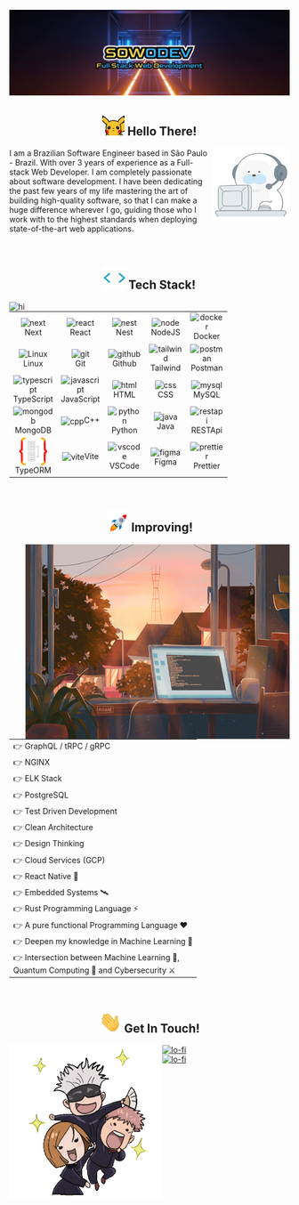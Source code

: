 ![Alt text](imgs/sowodev-logo.webp)

<!-- Hello Section -->
<div align="center">
    <h2><img width="40px" alt="hi" src="./imgs/hello-pica.gif" />&nbsp;Hello There!</h2>
</div>

<img align="right" style="width: 140px; height: 130px" alt="hi" src="./imgs/about.gif" />
<p align="left">I am a Brazilian Software Engineer based in São Paulo - Brazil. With over 3 years of experience as a Full-stack Web Developer. I am completely passionate about software development.  I have been dedicating the past few years of my life mastering the art of building high-quality software, so that I can make a huge difference wherever I go, guiding those who I work with to the highest standards when deploying state-of-the-art web applications.</p>

<br>

<!-- TechStack Section -->
<div align="center">
    <h2><img width="40px" alt="hi" src="./imgs/tech-stack.gif" />&nbsp;Tech Stack!</h2>
</div>

<img align="left" style="width: 400px" alt="hi" src="./imgs/octocat-tools.gif" />
  
<div align="right">
   <table>
      <tr>
          <td width="60">
               <div align="center"><img align="center" alt="next" width="50" height="50" src="https://skillicons.dev/icons?i=next" />Next</div>
          </td>          
          <td width="60">
               <div align="center"><img align="center" alt="react" width="50" height="50" src="https://techstack-generator.vercel.app/react-icon.svg" />React</div>
          </td>
          <td width="60">
               <div align="center"><img align="center" alt="nest" width="50" height="50" src="https://cdn.jsdelivr.net/gh/devicons/devicon/icons/nestjs/nestjs-plain.svg" />Nest</div>
          </td>
          <td width="60">
               <div align="center"><img align="center" alt="node" width="50" height="50" src="https://cdn.jsdelivr.net/gh/devicons/devicon/icons/nodejs/nodejs-original.svg" />NodeJS</div>
          </td>
          <td width="60">
               <div align="center"><img align="center" alt="docker" width="50" height="50" src="https://techstack-generator.vercel.app/docker-icon.svg" />Docker</div>
          </td>   
      </tr>   
      <tr>
          <td width="60">
               <div align="center"><img align="center" alt="Linux" width="50" height="50" src="https://cdn.jsdelivr.net/gh/devicons/devicon/icons/linux/linux-original.svg" />Linux</div>
          </td>
          <td width="60">
               <div align="center"><img align="center" alt="git" width="50" height="50" src="https://cdn.jsdelivr.net/gh/devicons/devicon/icons/git/git-original.svg" /><br>Git</div>
          </td>
          <td width="60">
               <div align="center"><img align="center" alt="github" width="50" height="50" src="https://techstack-generator.vercel.app/github-icon.svg" />Github</div>
          </td>
                    <td width="60">
               <div align="center"><img align="center" alt="tailwind" width="50" height="50" src="https://skillicons.dev/icons?i=tailwind" />Tailwind</div>
          </td>
          <td width="60">
               <div align="center"><img align="center" alt="postman" width="50" height="50" src="https://skillicons.dev/icons?i=postman" />Postman</div>
          </td>             
      </tr>
      <tr>
          <td width="60">
               <div align="center"><img align="center" alt="typescript" width="50" height="50" src="https://cdn.jsdelivr.net/gh/devicons/devicon/icons/typescript/typescript-plain.svg" />TypeScript</div>
          </td>      
          <td width="60">
               <div align="center"><img align="center" alt="javascript" width="50" height="50" src="https://cdn.jsdelivr.net/gh/devicons/devicon/icons/javascript/javascript-plain.svg" />JavaScript</div>
          </td>
          <td width="60">
               <div align="center"><img align="center" alt="html" width="50" height="50" src="https://cdn.jsdelivr.net/gh/devicons/devicon/icons/html5/html5-plain.svg" />HTML</div>
          </td>
          <td width="60">
               <div align="center"><img align="center" alt="css" width="50" height="50" src="https://cdn.jsdelivr.net/gh/devicons/devicon/icons/css3/css3-plain.svg" />CSS</div>
          </td>
          <td width="60">
               <div align="center"><img align="center" alt="mysql" width="50" height="50" src="https://techstack-generator.vercel.app/mysql-icon.svg" />MySQL</div>
          </td>                                
      </tr>
      <tr>
          <td width="60">
               <div align="center"><img align="center" alt="mongodb" width="50" height="50" src="https://skillicons.dev/icons?i=mongo" />MongoDB</div>
          </td>     
          <td width="60">
               <div align="center"><img align="center" alt="cpp" width="50" height="50" src="https://techstack-generator.vercel.app/cpp-icon.svg" />C++</div>
          </td>           
          <td width="60">
               <div align="center"><img align="center" alt="python" width="50" height="50" src="https://techstack-generator.vercel.app/python-icon.svg" />Python</div>
          </td>                      
          <td width="60">
               <div align="center"><img align="center" alt="java" width="50" height="50" src="https://techstack-generator.vercel.app/java-icon.svg" />Java</div>
          </td>
          <td width="60">
               <div align="center"><img align="center" alt="restapi" width="50" height="50" src="https://techstack-generator.vercel.app/restapi-icon.svg" />RESTApi</div>
          </td>                 
      </tr>
      <tr>         
          <td width="60">
               <div align="center"><img align="center" alt="typeorm" width="50" height="50" src="./imgs/typeorm.svg" />TypeORM</div>
          </td>          
          <td width="60">
               <div align="center"><img align="center" alt="vite" width="50" height="50" src="https://skillicons.dev/icons?i=vite" />Vite</div>
          </td> 
          <td width="60">
               <div align="center"><img align="center" alt="vscode" width="50" height="50" src="https://cdn.jsdelivr.net/gh/devicons/devicon/icons/vscode/vscode-original.svg" />VSCode</div>
          </td>            
          <td width="60">
               <div align="center"><img align="center" alt="figma" width="50" height="50" src="https://cdn.jsdelivr.net/gh/devicons/devicon/icons/figma/figma-original.svg" />Figma</div>
          </td>
          <td width="60">
               <div align="center"><img align="center" alt="prettier" width="50" height="50" src="https://techstack-generator.vercel.app/prettier-icon.svg" />Prettier</div>
          </td>                                  
      </tr>      
   </table>
</div>

<br>

<!-- Improvements Section -->
<div align="center">
   <h2><img width="40px" alt="hi" src="./imgs/rocket.gif" />&nbsp;Improving!</h2>
</div>

<img align="right" width="475px" height="350px" alt="lo-fi" src="./imgs/learning.gif">

<div align="left">
   <table>
      <tr>
          <td>
              👉 GraphQL / tRPC / gRPC
          </td>
      </tr>
      <tr>
          <td>
              👉 NGINX
          </td>
      </tr>
      <tr>
          <td>
              👉 ELK Stack
          </td>
      </tr>
      <tr>
          <td>
              👉 PostgreSQL
          </td>
      </tr>
      <tr>
          <td>
             👉 Test Driven Development
          </td>
      </tr>
      <tr>
          <td>
              👉 Clean Architecture
          </td>
      </tr>
      <tr>
          <td>
              👉 Design Thinking
          </td>
      </tr>
      <tr>
          <td>
              👉 Cloud Services (GCP)
          </td>
      </tr>
      <tr>
          <td>
              👉 React Native 📱
          </td>
      </tr>
      <tr>
          <td>
              👉 Embedded Systems 🛰️
          </td>
      </tr>
      <tr>
          <td>
              👉 Rust Programming Language ⚡
          </td>
      </tr>
      <tr>
          <td>
              👉 A pure functional Programming Language ❤️
          </td>
      </tr>
      <tr>
          <td>
              👉 Deepen my knowledge in Machine Learning 🦾
          </td>
      </tr>
      <tr>
          <td>
              👉 Intersection between Machine Learning 🦾,<br> Quantum Computing 🧠 and Cybersecurity ⚔️
          </td>
      </tr>
   </table>
</div>

<br>

<!-- GetInTouch Section -->
<div  align="center">
   <h2><img width="40px" alt="hi" src="./imgs/hello.gif" />&nbsp;Get In Touch!</h2>
</div>

<img align="left" width="275px" alt="lo-fi" src="./imgs/jujutsu-kaisen.gif" />

<p>
   <a href="https://www.linkedin.com/in/wendelloliveiradasilva">
       <img alt="lo-fi" src="https://img.shields.io/badge/LinkedIn-0077B5?style=for-the-badge&logo=linkedin&logoColor=white" />
   </a>
   <br>
   <a href="mailto:wendelloliveirasud@gmail.com">
       <img alt="lo-fi" src="https://img.shields.io/badge/Gmail-D14836?style=for-the-badge&logo=gmail&logoColor=white" />
   </a>
</p>